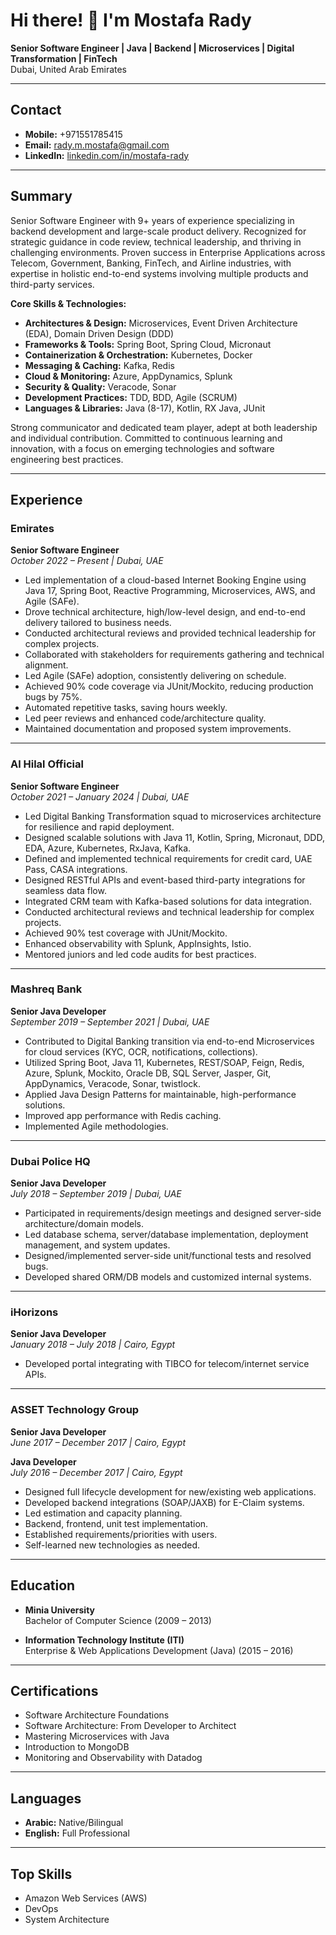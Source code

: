 # Hi there! 👋 I'm Mostafa Rady

**Senior Software Engineer | Java | Backend | Microservices | Digital Transformation | FinTech**  
Dubai, United Arab Emirates

---

## Contact

- **Mobile:** +971551785415
- **Email:** rady.m.mostafa@gmail.com
- **LinkedIn:** [linkedin.com/in/mostafa-rady](https://www.linkedin.com/in/mostafa-rady)

---

## Summary

Senior Software Engineer with 9+ years of experience specializing in backend development and large-scale product delivery. Recognized for strategic guidance in code review, technical leadership, and thriving in challenging environments. Proven success in Enterprise Applications across Telecom, Government, Banking, FinTech, and Airline industries, with expertise in holistic end-to-end systems involving multiple products and third-party services.

**Core Skills & Technologies:**

- **Architectures & Design:** Microservices, Event Driven Architecture (EDA), Domain Driven Design (DDD)
- **Frameworks & Tools:** Spring Boot, Spring Cloud, Micronaut
- **Containerization & Orchestration:** Kubernetes, Docker
- **Messaging & Caching:** Kafka, Redis
- **Cloud & Monitoring:** Azure, AppDynamics, Splunk
- **Security & Quality:** Veracode, Sonar
- **Development Practices:** TDD, BDD, Agile (SCRUM)
- **Languages & Libraries:** Java (8-17), Kotlin, RX Java, JUnit

Strong communicator and dedicated team player, adept at both leadership and individual contribution. Committed to continuous learning and innovation, with a focus on emerging technologies and software engineering best practices.

---

## Experience

### Emirates  
**Senior Software Engineer**  
*October 2022 – Present | Dubai, UAE*

- Led implementation of a cloud-based Internet Booking Engine using Java 17, Spring Boot, Reactive Programming, Microservices, AWS, and Agile (SAFe).
- Drove technical architecture, high/low-level design, and end-to-end delivery tailored to business needs.
- Conducted architectural reviews and provided technical leadership for complex projects.
- Collaborated with stakeholders for requirements gathering and technical alignment.
- Led Agile (SAFe) adoption, consistently delivering on schedule.
- Achieved 90% code coverage via JUnit/Mockito, reducing production bugs by 75%.
- Automated repetitive tasks, saving hours weekly.
- Led peer reviews and enhanced code/architecture quality.
- Maintained documentation and proposed system improvements.

---

### Al Hilal Official  
**Senior Software Engineer**  
*October 2021 – January 2024 | Dubai, UAE*

- Led Digital Banking Transformation squad to microservices architecture for resilience and rapid deployment.
- Designed scalable solutions with Java 11, Kotlin, Spring, Micronaut, DDD, EDA, Azure, Kubernetes, RxJava, Kafka.
- Defined and implemented technical requirements for credit card, UAE Pass, CASA integrations.
- Designed RESTful APIs and event-based third-party integrations for seamless data flow.
- Integrated CRM team with Kafka-based solutions for data integration.
- Conducted architectural reviews and technical leadership for complex projects.
- Achieved 90% test coverage with JUnit/Mockito.
- Enhanced observability with Splunk, AppInsights, Istio.
- Mentored juniors and led code audits for best practices.

---

### Mashreq Bank  
**Senior Java Developer**  
*September 2019 – September 2021 | Dubai, UAE*

- Contributed to Digital Banking transition via end-to-end Microservices for cloud services (KYC, OCR, notifications, collections).
- Utilized Spring Boot, Java 11, Kubernetes, REST/SOAP, Feign, Redis, Azure, Splunk, Mockito, Oracle DB, SQL Server, Jasper, Git, AppDynamics, Veracode, Sonar, twistlock.
- Applied Java Design Patterns for maintainable, high-performance solutions.
- Improved app performance with Redis caching.
- Implemented Agile methodologies.

---

### Dubai Police HQ  
**Senior Java Developer**  
*July 2018 – September 2019 | Dubai, UAE*

- Participated in requirements/design meetings and designed server-side architecture/domain models.
- Led database schema, server/database implementation, deployment management, and system updates.
- Designed/implemented server-side unit/functional tests and resolved bugs.
- Developed shared ORM/DB models and customized internal systems.

---

### iHorizons  
**Senior Java Developer**  
*January 2018 – July 2018 | Cairo, Egypt*

- Developed portal integrating with TIBCO for telecom/internet service APIs.

---

### ASSET Technology Group  
**Senior Java Developer**  
*June 2017 – December 2017 | Cairo, Egypt*

**Java Developer**  
*July 2016 – December 2017 | Cairo, Egypt*

- Designed full lifecycle development for new/existing web applications.
- Developed backend integrations (SOAP/JAXB) for E-Claim systems.
- Led estimation and capacity planning.
- Backend, frontend, unit test implementation.
- Established requirements/priorities with users.
- Self-learned new technologies as needed.

---

## Education

- **Minia University**  
  Bachelor of Computer Science (2009 – 2013)

- **Information Technology Institute (ITI)**  
  Enterprise & Web Applications Development (Java) (2015 – 2016)

---

## Certifications

- Software Architecture Foundations
- Software Architecture: From Developer to Architect
- Mastering Microservices with Java
- Introduction to MongoDB
- Monitoring and Observability with Datadog

---

## Languages

- **Arabic:** Native/Bilingual
- **English:** Full Professional

---

## Top Skills

- Amazon Web Services (AWS)
- DevOps
- System Architecture
